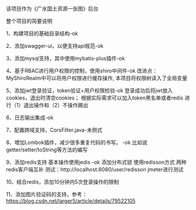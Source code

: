 该项目作为《广水国土资源一张图》后台

整个项目的简要说明

1、构建项目的基础目录结构-ok

2、添加swagger-ui，以便支持api规范-ok

3、添加mysql支持，其中使用mybatis-plus插件-ok

4、基于RBAC进行用户权限的控制，使用shiro中间件-ok
   改进点：MyShiroRealm中可以将用户权限进行缓存操作,
   本项目将权限树读入了全局变量

5、添加jwt登录验证，token验证+用户权限检验-ok
   登录成功后将jwt放入cookies，退出时清空cookies；
   根据实际需求可以加入token黑名单或者redis
   进行（1）退出操作和（2）不操作踢出

6、日志输出集成-ok

7、配置跨域支持，CorsFilter.java-未侧式

8、增加Lombok插件，减少很多重复代码的书写。  -ok
   比如说getter/setter/toString等方法的编写

9、添加redis支持   基本操作使用jedis    -ok
   添加分布式锁  使用redisson方式    两种redis客户端互补
   测试：http://localhost:8080/user/redisson  jmeter进行测试
      
10、结合redis，添加10分钟内5次登录操作的限制

11、添加图片验证码的支持，参考：https://blog.csdn.net/larger5/article/details/79522105